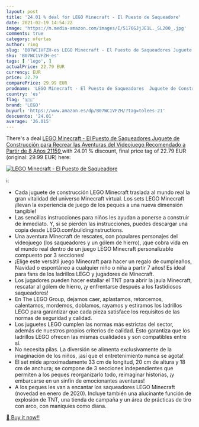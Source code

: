 ```yaml
---
layout: post
title: '24.01 % deal for LEGO Minecraft - El Puesto de Saqueadore'
date: 2021-02-19 14:54:22
image: 'https://m.media-amazon.com/images/I/5176GJjJE1L._SL200_.jpg'
comments: true
category: ofertas
author: ring
slug: 'B07WC1VFZH-es LEGO Minecraft - El Puesto de Saqueadores Juguete de...'
sku: 'B07WC1VFZH-es'
tags: [ 'lego', ]
actualPrice: 22.79 EUR
currency: EUR
price: 22.79
comparePrice: 29.99 EUR
prodname: 'LEGO Minecraft - El Puesto de Saqueadores  Juguete de Construcción para Recrear las Aventuras del Videojuego  Recomendado a Partir de 8 Años  21159 '
country: 'es'
flag: '🇪🇸'
brand: 'LEGO'
buyurl: 'https://www.amazon.es/dp/B07WC1VFZH/?tag=tolees-21'
descuento: '24.01'
average: '26.015'
---
```


There's a deal [LEGO Minecraft - El Puesto de Saqueadores  Juguete de Construcción para Recrear las Aventuras del Videojuego  Recomendado a Partir de 8 Años  21159 ](https://www.amazon.es/dp/B07WC1VFZH/?tag=tolees-21)  with  24.01 % discount, final price tag of  22.79 EUR (original: 29.99 EUR) here:

[![LEGO Minecraft - El Puesto de Saqueadore](https://m.media-amazon.com/images/I/5176GJjJE1L._SL200_.jpg)](https://www.amazon.es/dp/B07WC1VFZH/?tag=tolees-21)

ℹ️:

- Cada juguete de construcción LEGO Minecraft traslada al mundo real la gran vitalidad del universo Minecraft virtual. Los sets LEGO Minecraft ¡llevan la experiencia de juego de los peques a una nueva dimensión tangible!
- Las sencillas instrucciones para niños les ayudan a ponerse a construir de inmediato. Y, si se pierden las instrucciones, puedes descargar una copia desde LEGO.com\buildinginstructions.
- Una aventura Minecraft de rescates, con populares personajes del videojuego (los saqueadores y un gólem de hierro), ¡que cobra vida en el mundo real dentro de un juego LEGO Minecraft personalizable compuesto por 3 secciones!
- ¡Elige este versátil juego Minecraft para hacer un regalo de cumpleaños, Navidad o espontáneo a cualquier niño o niña a partir 7 años! Es ideal para fans de los ladrillos LEGO y jugadores de Minecraft.
- Los jugadores pueden hacer estallar el TNT para abrir la jaula Minecraft, rescatar al gólem de hierro, ¡y enfrentarse después a los fastidiosos saqueadores!
- En The LEGO Group, dejamos caer, aplastamos, retorcemos, calentamos, mordemos, doblamos, rayamos y estiramos los ladrillos LEGO para garantizar que cada pieza satisface los requisitos de las normas de seguridad y calidad.
- Los juguetes LEGO cumplen las normas más estrictas del sector, además de nuestros propios criterios de calidad. Esto garantiza que los ladrillos LEGO ofrecen las mismas cualidades y son compatibles entre sí.
- No necesita pilas. La diversión se alimenta exclusivamente de la imaginación de los niños, ¡así que el entretenimiento nunca se agota!
- El set mide aproximadamente 33 cm de longitud, 20 cm de altura y 18 cm de anchura; se compone de 3 secciones independientes que permiten a los peques reorganizarlo todo, reimaginar historias, ¡y embarcarse en un sinfín de emocionantes aventuras!
- A los peques les van a encantar los saqueadores LEGO Minecraft (novedad en enero de 2020). Incluye también una alucinante función de explosión de TNT, una tienda de campaña y un área de prácticas de tiro con arco, con maniquíes como diana.

[🛒 Buy it now!!](https://www.amazon.es/dp/B07WC1VFZH/?tag=tolees-21)
